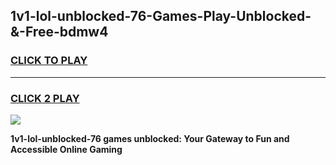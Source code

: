 
## 1v1-lol-unblocked-76-Games-Play-Unblocked-&-Free-bdmw4
<h3>
<a href="https://premium76.site?title=1v1-lol-unblocked-76&ref=24A">CLICK TO PLAY</a></h3>
<hr>

<h3>
<a href="https://premium76.site?title=1v1-lol-unblocked-76&ref=24A">CLICK 2 PLAY</a>
  
</h3>

<a href="https://premium76.site?title=1v1-lol-unblocked-76&ref=24A"><img src="https://clearcache.store/games.png"></a>


**1v1-lol-unblocked-76 games unblocked: Your Gateway to Fun and Accessible Online Gaming**
